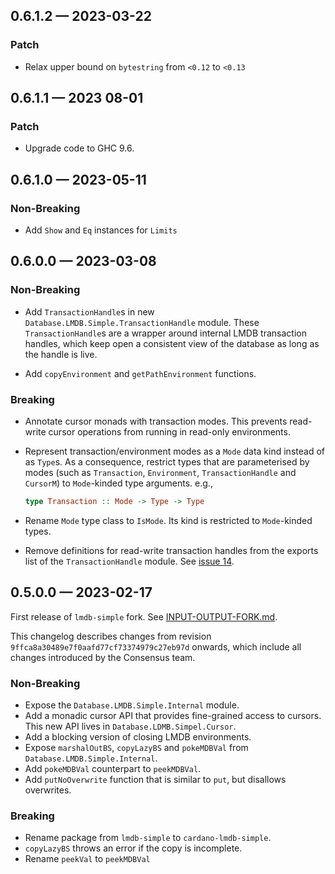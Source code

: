 ## 0.6.1.2 — 2023-03-22

### Patch

- Relax upper bound on `bytestring` from `<0.12` to `<0.13`

## 0.6.1.1 — 2023 08-01

### Patch

- Upgrade code to GHC 9.6.

## 0.6.1.0 — 2023-05-11

### Non-Breaking

- Add `Show` and `Eq` instances for `Limits`

## 0.6.0.0 — 2023-03-08

### Non-Breaking

- Add `TransactionHandle`s in new `Database.LMDB.Simple.TransactionHandle`
  module. These `TransactionHandle`s are a wrapper around internal LMDB
  transaction handles, which keep open a consistent view of the database as long
  as the handle is live.

- Add `copyEnvironment` and `getPathEnvironment` functions.

### Breaking

- Annotate cursor monads with transaction modes. This prevents read-write cursor
  operations from running in read-only environments.

- Represent transaction/environment modes as a `Mode` data kind instead of as
  `Type`s. As a consequence, restrict types that are parameterised by modes
  (such as `Transaction`, `Environment`, `TransactionHandle` and `CursorM`) to
  `Mode`-kinded type arguments. e.g.,
  ```haskell
  type Transaction :: Mode -> Type -> Type
  ```
- Rename `Mode` type class to `IsMode`. Its kind is restricted to `Mode`-kinded
  types.

- Remove definitions for read-write transaction handles from the exports list of the `TransactionHandle` module. See [issue 14](https://github.com/input-output-hk/lmdb-simple/issues/14#issuecomment-1446841800).

## 0.5.0.0 — 2023-02-17

First release of `lmdb-simple` fork. See
[INPUT-OUTPUT-FORK.md](./INPUT-OUTPUT-FORK.md).

This changelog describes changes from revision
`9ffca8a30489e7f0aafd77cf73374979c27eb97d` onwards, which include all changes
introduced by the Consensus team.

### Non-Breaking

- Expose the `Database.LMDB.Simple.Internal` module.
- Add a monadic cursor API that provides fine-grained access to cursors. This
  new API lives in `Database.LDMB.Simpel.Cursor`.
- Add a blocking version of closing LMDB environments.
- Expose `marshalOutBS`, `copyLazyBS` and `pokeMDBVal` from
  `Database.LMDB.Simple.Internal`.
- Add `pokeMDBVal` counterpart to `peekMDBVal`.
- Add `putNoOverwrite` function that is similar to `put`, but disallows
  overwrites.

### Breaking

- Rename package from `lmdb-simple` to `cardano-lmdb-simple`.
- `copyLazyBS` throws an error if the copy is incomplete.
- Rename `peekVal` to `peekMDBVal`
